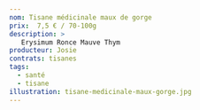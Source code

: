```yaml
---
nom: Tisane médicinale maux de gorge
prix:  7,5 € / 70-100g
description: >
   Erysimum Ronce Mauve Thym
producteur: Josie
contrats: tisanes
tags: 
  - santé
  - tisane
illustration: tisane-medicinale-maux-gorge.jpg
---
```


